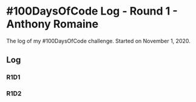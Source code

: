 # #100DaysOfCode Log - Round 1 - Anthony Romaine

The log of my #100DaysOfCode challenge. Started on November 1, 2020.

## Log

### R1D1 

### R1D2

